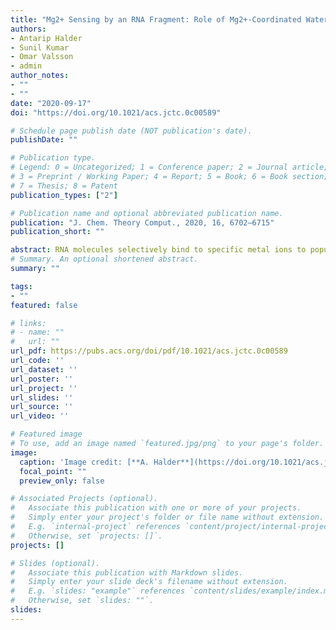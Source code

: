 ```yaml
---
title: "Mg2+ Sensing by an RNA Fragment: Role of Mg2+-Coordinated Water Molecules"
authors:
- Antarip Halder
- Sunil Kumar
- Omar Valsson
- admin
author_notes:
- ""
- ""
date: "2020-09-17"
doi: "https://doi.org/10.1021/acs.jctc.0c00589"

# Schedule page publish date (NOT publication's date).
publishDate: ""

# Publication type.
# Legend: 0 = Uncategorized; 1 = Conference paper; 2 = Journal article;
# 3 = Preprint / Working Paper; 4 = Report; 5 = Book; 6 = Book section;
# 7 = Thesis; 8 = Patent
publication_types: ["2"]

# Publication name and optional abbreviated publication name.
publication: "J. Chem. Theory Comput., 2020, 16, 6702–6715"
publication_short: ""

abstract: RNA molecules selectively bind to specific metal ions to populate their functional active states, making it important to understand their source of ion selectivity. In large RNA systems, metal ions interact with the RNA at multiple locations, making it difficult to decipher the precise role of ions in folding. To overcome this complexity, we studied the role of different metal ions (Mg2+, Ca2+, and K+) in the folding of a small RNA hairpin motif (5′-ucCAAAga-3′) using unbiased all-atom molecular dynamics simulations. The advantage of studying this system is that it requires specific binding of a single metal ion to fold to its native state. We find that even for this small RNA, the folding free energy surface (FES) is multidimensional as different metal ions present in the solution can simultaneously facilitate folding. The FES shows that specific binding of a metal ion is indispensable for its folding. We further show that in addition to the negatively charged phosphate groups, the spatial organization of electronegative nucleobase atoms drives the site-specific binding of the metal ions. Even though the binding site cannot discriminate between different metal ions, RNA folds efficiently only in a Mg2+ solution. We show that the rigid network of Mg2+-coordinated water molecules facilitates the formation of important interactions in the transition state. The other metal ions such as K+ and Ca2+ cannot facilitate the formation of such interactions. These results allow us to hypothesize possible metal-sensing mechanisms in large metalloriboswitches and also provide useful insights into the design of appropriate collective variables for studying large RNA molecules using enhanced sampling methods.
# Summary. An optional shortened abstract.
summary: ""

tags:
- ""
featured: false

# links:
# - name: ""
#   url: ""
url_pdf: https://pubs.acs.org/doi/pdf/10.1021/acs.jctc.0c00589
url_code: ''
url_dataset: ''
url_poster: ''
url_project: ''
url_slides: ''
url_source: ''
url_video: ''

# Featured image
# To use, add an image named `featured.jpg/png` to your page's folder. 
image:
  caption: 'Image credit: [**A. Halder**](https://doi.org/10.1021/acs.jctc.0c00589)'
  focal_point: ""
  preview_only: false

# Associated Projects (optional).
#   Associate this publication with one or more of your projects.
#   Simply enter your project's folder or file name without extension.
#   E.g. `internal-project` references `content/project/internal-project/index.md`.
#   Otherwise, set `projects: []`.
projects: []

# Slides (optional).
#   Associate this publication with Markdown slides.
#   Simply enter your slide deck's filename without extension.
#   E.g. `slides: "example"` references `content/slides/example/index.md`.
#   Otherwise, set `slides: ""`.
slides:
---
```

